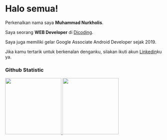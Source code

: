 # Halo semua! 
 
Perkenalkan nama saya **Muhammad Nurkholis**.<br>
 
Saya seorang **WEB Developer** di [Dicoding](https://www.dicoding.com/).<br>
 
Saya juga memiliki gelar Google Associate Android Developer sejak 2019.<br>
 
Jika kamu tertarik untuk berkenalan denganku, silakan ikuti akun [Linkedin](https://www.linkedin.com/in/mn-kholis/)ku ya.
 
### Github Statistic
<p align="left">
<a href="https://github.com/mn-kholis">
  <img height="180em" src="https://github-readme-stats-eight-theta.vercel.app/api?username=mn-kholis&show_icons=true&theme=algolia&include_all_commits=true&count_private=true"/>
  <img height="180em" src="https://github-readme-stats-eight-theta.vercel.app/api/top-langs/?username=mn-kholis&layout=compact&layout=compact&theme=algolia"/>
</a>
</p>
